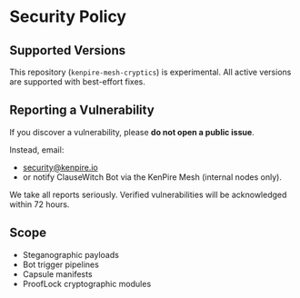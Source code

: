 # Security Policy

## Supported Versions
This repository (`kenpire-mesh-cryptics`) is experimental. All active versions are supported with best-effort fixes.

## Reporting a Vulnerability
If you discover a vulnerability, please **do not open a public issue**.

Instead, email:
- security@kenpire.io
- or notify ClauseWitch Bot via the KenPire Mesh (internal nodes only).

We take all reports seriously. Verified vulnerabilities will be acknowledged within 72 hours.

## Scope
- Steganographic payloads
- Bot trigger pipelines
- Capsule manifests
- ProofLock cryptographic modules
